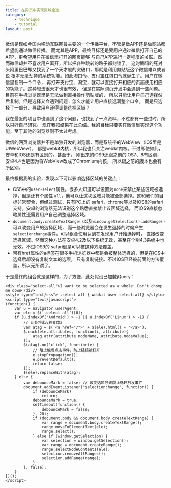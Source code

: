 ```yaml
---
title: 在网页中实现区域全选
category: 
    - technique
    - tutorial
layout: post
---
```


微信是现如今国内移动互联网最主要的一个传播平台，不管是做APP还是做网站都希望能通过微信传播。
而尤其是APP，最终目标还是要用户通过微信打开自己的APP，更希望用户在微信里打开的网页能够
与自己APP进行一定程度的关联。然而微信却并不喜欢用户离开，所以把各种跳转的路子都封锁了。
这时腾讯的死对头阿里巴巴却又找到了一个天才般的突破口，那就是利用剪贴版这个微信难以或者说
根本无法劫持的系统功能。如此淘口令、支付宝红包口令就诞生了。用户在微信里复制一个口令，
再打开支付宝、淘宝，就可以直接打开相应的页面使用相应的功能了。这种想法很天才也很有效，
但是在实际网页开发中会遇到一些问题。目前在手机浏览器里是无法做到直接操作剪贴版的，
所以只能让用户自己选择然后复制。但是选择又会遇到问题：怎么才能让用户直接选满整个口令，
而是只选择了一部分，导致用户还得调整选择区域？

我在最近的项目中也遇到了这个问题，也找到了一点资料，不过都有一些过时，所以只好自己研究。
现在我把结果在此总结。我的目标只要实在微信里实现这个功能，至于其他的浏览器则不太过考虑。

微信的网页浏览器并不是单独开发的浏览器，而是系统带的WebView（iOS里是UIWebView），
都是webkit内核，所以我也只关注webkit内核。不过即使如此，安卓和iOS还是有区别的。甚至于，
刚出来的iOS9还跟之前的iOS7、8有区别，安卓4.4也是因为将WebView改成了Chromium内核，
所以跟之前的版本也会有所区别。

最终根据我的实验，发现以下可以影响选择区域的关键点：

- CSS中的`user-select`属性。很多人知道可以设置为`none`来禁止某些区域被选择，但是还有个属性
  `all`，他可以让这块区域只能被全部选择。这和我们的目标非常契合，但经过测试，只有PC上的
  safari、chrome等以及iOS8的safari支持。安卓的浏览器无法识别这个熟悉直接禁止该区域选择，
  而iOS9直接忽略属性还需要用户自己调整选择区域。
- `document.body.createTextRange()`以及`window.getSelection().addRange()`可以改变用户的选择区域，
  而一些浏览器会在发生选择的时候产生`selectionchange`事件。可以组合使用达到在发现用户开始选择时，
  直接改变选择区域。然而这种方法在安卓4.2及以下系统无效，甚至在个别4.3系统中也无效。不过iOS9的
  safari倒是可以被这种方法覆盖。
- 带有href属性的a标签在很多手机浏览器中都是会被整体选择的，但是在iOS中选择后却没有复制文本的选项，
  只有复制链接。不过iOS已经被前面的方法覆盖，所以无所谓了。

于是最终的组合就是这样的，为了方便，此处假设已加载jQuery：

    <div class="select-all">I want to be selected as a whole! Don't chomp me down</div>
    <style type="text/css"> .select-all {-webkit-user-select:all} </style>
    <script type="text/javascript">
    (function() {
        var u = navigator.userAgent;
        var ele = $('.select-all')[0];
        if (u.indexOf('Android') > -1 || u.indexOf('Linux') > -1) {
            // 此处将div转变成a
            var atag = $('<a href="/">' + $(ele).html() + '</a>');
            $.each(ele.attributes, function(i, attribute){
                atag.attr(attribute.nodeName, attribute.nodeValue);
            });
            $(atag).on('click', function(e) {
                // 阻止触发点击事件，防止链接被打开
                e.stopPropagation();
                e.preventDefault();
                return false;
            });
            $(ele).replaceWith(atag);
        } else {
            var debounceMark = false; // 改变选区导致防止循环触发事件
            document.addEventListener("selectionchange", function() {
                if (debounceMark)
                    return;
                debounceMark = true;
                setTimeout(function() {
                    debounceMark = false;
                }, 20);
                if (document.body && document.body.createTextRange) {
                    var range = document.body.createTextRange();
                    range.moveToElementText(ele);
                    range.select();
                } else if (window.getSelection) {
                    var selection = window.getSelection();        
                    var range = document.createRange();
                    range.selectNodeContents(ele);
                    selection.removeAllRanges();
                    selection.addRange(range); 
                }
            }, false);
        }
    })();
    </script>

